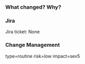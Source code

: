 ### What changed? Why?

### Jira
Jira ticket: None

### Change Management
type=routine
risk=low
impact=sev5